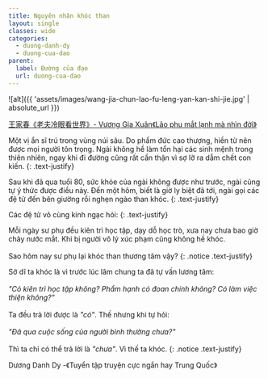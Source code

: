 ```yaml
---
title: Nguyên nhân khóc than
layout: single
classes: wide
categories:
  - duong-danh-dy
  - duong-cua-dao
parent:
  label: Đường của đạo
  url: duong-cua-dao
---
```


![alt]({{ 'assets/images/wang-jia-chun-lao-fu-leng-yan-kan-shi-jie.jpg' | absolute_url }})
> <cite>
<a target="_blank" href="https://www.puzdy.com/254992.html">
王家春《老夫冷眼看世界》- Vương Gia Xuân《Lão phu mắt lạnh mà nhìn đời》
</a>

Một vị ẩn sĩ trú trong vùng núi sâu. Do phẩm đức cao thượng, hiền từ nên được mọi người tôn trọng. Ngài không hề làm tổn hại các sinh mệnh trong thiên nhiên, ngay khi đi đường cũng rất cẩn thận vì sợ lỡ ra dẫm chết con kiến.
{: .text-justify}

Sau khi đã qua tuổi 80, sức khỏe của ngài không được như trước, ngài cũng tự ý thức được điều này. Đến một hôm, biết là giờ ly biệt đã tới, ngài gọi các đệ tử đến bên giường rồi nghẹn ngào than khóc.
{: .text-justify}

Các đệ tử vô cùng kinh ngạc hỏi:
{: .text-justify}

Mỗi ngày sư phụ đều kiên trì học tập, dạy dỗ học trò, xưa nay chưa bao giờ chảy nước mắt. Khi bị người vô lý xúc phạm cũng không hề khóc.\
 \
Sao hôm nay sư phụ lại khóc than thương tâm vậy?
{: .notice .text-justify}

Sở dĩ ta khóc là vì trước lúc lâm chung ta đã tự vấn lương tâm:\
 \
*"Có kiên trì học tập không? Phẩm hạnh có đoan chính không? Có làm việc thiện không?"*\
 \
 Ta đều trả lời được là *"có"*. Thế nhưng khi tự hỏi:\
 \
*"Đã qua cuộc sống của người bình thường chưa?"*\
 \
Thì ta chỉ có thể trả lời là *"chưa"*. Vì thế ta khóc.
{: .notice .text-justify}

> <cite>
Dương Danh Dy -《Tuyển tập truyện cực ngắn hay Trung Quốc》
</cite>